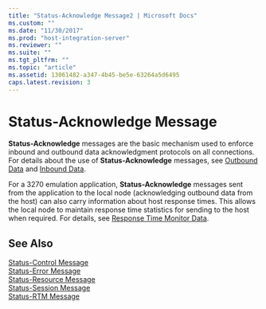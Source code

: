 ```yaml
---
title: "Status-Acknowledge Message2 | Microsoft Docs"
ms.custom: ""
ms.date: "11/30/2017"
ms.prod: "host-integration-server"
ms.reviewer: ""
ms.suite: ""
ms.tgt_pltfrm: ""
ms.topic: "article"
ms.assetid: 13061482-a347-4b45-be5e-63264a5d6495
caps.latest.revision: 3
---
```

# Status-Acknowledge Message
**Status-Acknowledge** messages are the basic mechanism used to enforce inbound and outbound data acknowledgment protocols on all connections. For details about the use of **Status-Acknowledge** messages, see [Outbound Data](../HIS2010/outbound-data2.md) and [Inbound Data](../HIS2010/inbound-data1.md).  
  
 For a 3270 emulation application, **Status-Acknowledge** messages sent from the application to the local node (acknowledging outbound data from the host) can also carry information about host response times. This allows the local node to maintain response time statistics for sending to the host when required. For details, see [Response Time Monitor Data](../HIS2010/response-time-monitor-data2.md).  
  
## See Also  
 [Status-Control Message](../HIS2010/status-control-message2.md)   
 [Status-Error Message](../HIS2010/status-error-message2.md)   
 [Status-Resource Message](../HIS2010/status-resource-message2.md)   
 [Status-Session Message](../HIS2010/status-session-message2.md)   
 [Status-RTM Message](../HIS2010/status-rtm-message2.md)